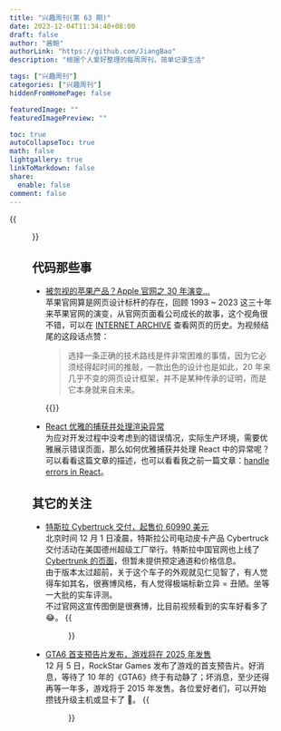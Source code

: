 ```yaml
---
title: "兴趣周刊(第 63 期)"
date: 2023-12-04T11:34:40+08:00
draft: false
author: "酱鲍"
authorLink: "https://github.com/JiangBao"
description: "根据个人爱好整理的每周周刊，简单记录生活"

tags: ["兴趣周刊"]
categories: ["兴趣周刊"]
hiddenFromHomePage: false

featuredImage: ""
featuredImagePreview: ""

toc: true
autoCollapseToc: true
math: false
lightgallery: true
linkToMarkdown: false
share:
  enable: false
comment: false
---
```


<!--more-->
{{<figure src="https://jiangbao-1258001083.cos.ap-shanghai.myqcloud.com/sky101.jpg" title="又是一个神奇的傍晚时分">}}

## 代码那些事
* [被忽视的苹果产品？Apple 官网之 30 年演变...](https://www.bilibili.com/video/BV13N4y1e7E6/)  
苹果官网算是网页设计标杆的存在，回顾 1993 ~ 2023 这三十年来苹果官网的演变，从官网页面看公司成长的故事，这个视角很不错，可以在 [INTERNET ARCHIVE](https://web.archive.org/web/20230000000000*/www.apple.com) 查看网页的历史。为视频结尾的这段话点赞：  
  > 选择一条正确的技术路线是件非常困难的事情，因为它必须经得起时间的推敲，一款出色的设计也是如此，20 年来几乎不变的网页设计框架，并不是某种传承的证明，而是它本身就来自未来。  

  {{<bilibili id="BV13N4y1e7E6">}}

* [React 优雅的捕获并处理渲染异常](https://mp.weixin.qq.com/s/P6OjL9jMvuOnLTEiPzT8tw)  
为应对开发过程中没考虑到的错误情况，实际生产环境，需要优雅展示错误页面，那么如何优雅捕获并处理 React 中的异常呢？可以看看这篇文章的描述，也可以看看我之前一篇文章：[handle errors in React](/react项目的错误处理)。

## 其它的关注
* [特斯拉 Cybertruck 交付，起售价 60990 美元](https://finance.sina.cn/china/gjcj/2023-12-01/detail-imzwncti7841164.d.html?vt=4)  
北京时间 12 月 1 日凌晨，特斯拉公司电动皮卡产品 Cybertruck 交付活动在美国德州超级工厂举行。特斯拉中国官网也上线了 [Cybertrunk 的页面](https://www.tesla.cn/cybertruck)，但暂未提供预定通道和价格信息。  
由于版本太过超前，关于这个车子的外观就见仁见智了，有人觉得车如其名，很赛博风格，有人觉得极端标新立异 = 丑陋。坐等一大批的实车评测。  
不过官网这宣传图倒是很赛博，比目前视频看到的实车好看多了 😂。
{{<figure src="https://jiangbao-1258001083.cos.ap-shanghai.myqcloud.com/cybertrunk.jpg">}}

* [GTA6 首支预告片发布，游戏将在 2025 年发售](https://www.youtube.com/watch?v=QdBZY2fkU-0)  
12 月 5 日，RockStar Games 发布了游戏的首支预告片。好消息，等待了 10 年的《GTA6》终于有动静了；坏消息，至少还得再等一年多，游戏将于 2015 年发售。各位爱好者们，可以开始攒钱升级主机或显卡了 🐶。
{{<figure src="https://jiangbao-1258001083.cos.ap-shanghai.myqcloud.com/gta6preview.jpeg">}}